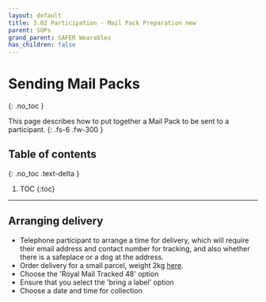 ```yaml
---
layout: default
title: 3.02 Participation - Mail Pack Preparation new
parent: SOPs
grand_parent: SAFER Wearables
has_children: false
---
```


# Sending Mail Packs
{: .no_toc }

This page describes how to put together a Mail Pack to be sent to a participant.
{: .fs-6 .fw-300 }

## Table of contents
{: .no_toc .text-delta }

1. TOC
{:toc}

---

## Arranging delivery

- Telephone participant to arrange a time for delivery, which will require their email address and contact number for tracking, and also whether there is a safeplace or a dog at the address.
- Order delivery for a small parcel, weight 2kg [here](https://send.royalmail.com/send/service?compensation=20&country=GBR&format=SmallParcel&weight=2000&weightUnit=G).
- Choose the 'Royal Mail Tracked 48' option
- Ensure that you select the 'bring a label' option
- Choose a date and time for collection
